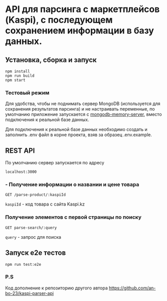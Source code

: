 # API для парсинга с маркетплейсов (Kaspi), с последующем сохранением информации в базу данных.

## Установка, сборка и запуск

    npm install
    npm run build
    npm start

### Тестовый режим

Для удобства, чтобы не поднимать сервер MongoDB (используется для сохранения результатов парсинга) и не настраивать переменные, по умолчанию приложение запускается с [mongodb-memory-server](https://github.com/nodkz/mongodb-memory-server), вместо подключения к реальной базе данных. 

Для подключения к реальной базе данных необходимо создать и заполнить .env файл в корне проекта, взяв за образец .env.example.

## REST API
По умолчанию сервер запускается по адресу 

    localhost:3000
 
### - Получение информации о названии и цене товара

    GET /parse-product/:kaspiId
    
`kaspiId` - код товара с сайта Kaspi.kz

### Получение элементов с первой страницы по поиску

    GET parse-search/:query 
    
`query` - запрос для поиска

## Запуск e2e тестов

    npm run test:e2e


### P.S
Код дополнение к репозиторию другого автора https://github.com/an-bo-23/kaspi-parser-api